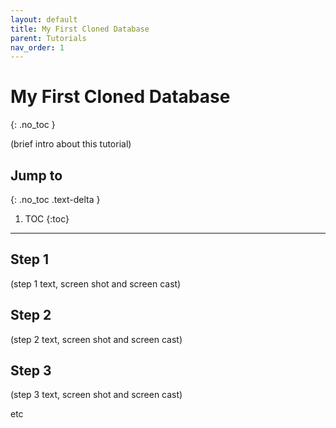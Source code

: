 ```yaml
---
layout: default
title: My First Cloned Database
parent: Tutorials
nav_order: 1
---
```


# My First Cloned Database
{: .no_toc }

(brief intro about this tutorial)

## Jump to
{: .no_toc .text-delta }

1. TOC
{:toc}

---

## Step 1

(step 1 text, screen shot and screen cast)

## Step 2

(step 2 text, screen shot and screen cast)

## Step 3

(step 3 text, screen shot and screen cast)

etc
